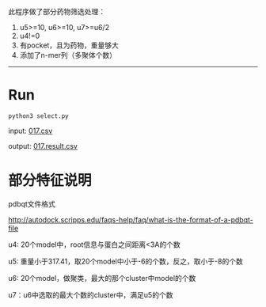 此程序做了部分药物筛选处理：

1. u5>=10, u6>=10, u7>=u6/2
2. u4!=0
3. 有pocket，且为药物，重量够大
4. 添加了n-mer列（多聚体个数）

---

# Run

```
python3 select.py
```

input: [017.csv](017.csv)

output: [017.result.csv](017.result.csv)


# 部分特征说明

pdbqt文件格式

http://autodock.scripps.edu/faqs-help/faq/what-is-the-format-of-a-pdbqt-file


u4: 20个model中，root信息与蛋白之间距离<3A的个数

u5: 重量小于317.41，取20个model中小于-6的个数，反之，取小于-8的个数

u6: 20个model，做聚类，最大的那个cluster中model的个数

u7：u6中选取的最大个数的cluster中，满足u5的个数

